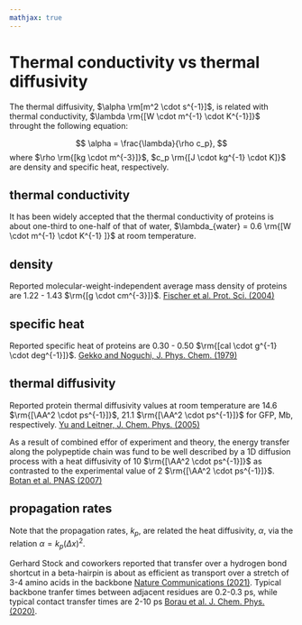 ```yaml
---
mathjax: true
---
```


# Thermal conductivity vs thermal diffusivity

The thermal diffusivity, $\alpha \rm[m^2 \cdot s^{-1}]$, is related with thermal conductivity, $\lambda \rm{[W \cdot m^{-1} \cdot K^{-1}]}$ throught the following equation:

$$
\alpha = \frac{\lambda}{\rho c_p},
$$
where $\rho \rm{[kg \cdot m^{-3}]}$, $c_p \rm{[J \cdot kg^{-1} \cdot K]}$ are density and specific heat, respectively. 

## thermal conductivity
It has been widely accepted that the thermal conductivity of proteins is about one-third to one-half of that of water, $\lambda_{water} = 0.6 \rm{[W  \cdot m^{-1} \cdot K^{-1} ]}$ at room temperature. 

## density
Reported molecular-weight-independent average mass density of proteins are 1.22 - 1.43 $\rm{[g \cdot cm^{-3}]}$. 
[Fischer et al. Prot. Sci. (2004)](https://doi.org/10.1110/ps.04688204)

## specific heat
Reported specific heat of proteins are 0.30 - 0.50 $\rm{[cal \cdot g^{-1} \cdot deg^{-1}]}$. 
[Gekko and Noguchi, J. Phys. Chem. (1979)](https://doi.org/10.1021/j100484a006)

## thermal diffusivity
Reported protein thermal diffusivity values at room temperature are 14.6 $\rm{[\AA^2 \cdot ps^{-1}]}$, 21.1 $\rm{[\AA^2 \cdot ps^{-1}]}$ for GFP, Mb, respectively. 
[Yu and Leitner, J. Chem. Phys. (2005)](https://doi.org/10.1063/1.1830431)

As a result of combined effor of experiment and theory, the energy transfer along the polypeptide chain was fund to be well described by a 1D diffusion process with a heat diffusivity of 10 $\rm{[\AA^2 \cdot ps^{-1}]}$ as contrasted to the experimental value of 2 $\rm{[\AA^2 \cdot ps^{-1}]}$. 
[Botan et al. PNAS (2007)](https://doi.org/10.1073/pnas.0701762104)

## propagation rates
Note that the propagation rates, $k_p$, are related the heat diffusivity, $\alpha$, via the relation $\alpha = k_p (\Delta x)^2$. 


Gerhard Stock and coworkers reported that transfer over a hydrogen bond shortcut in a beta-hairpin is about as efficient as transport over a stretch of 3-4 amino acids in the backbone [Nature Communications (2021)](https://doi.org/10.1038/s41467-021-23591-1). Typical backbone tranfer times between adjacent residues are 0.2-0.3 ps, while typical contact transfer times are 2-10 ps [Borau et al. J. Chem. Phys. (2020)](https://doi.org/10.1063/1.5140070). 

